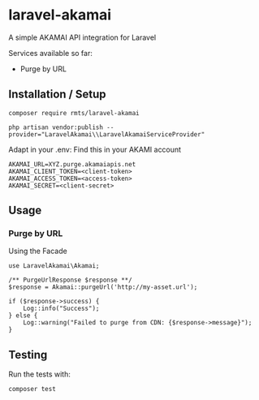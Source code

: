 # laravel-akamai

A simple AKAMAI API integration for Laravel

Services available so far:

- Purge by URL

## Installation / Setup

`composer require rmts/laravel-akamai`

`php artisan vendor:publish --provider="LaravelAkamai\\LaravelAkamaiServiceProvider"`

Adapt in your .env: Find this in your AKAMI account

```
AKAMAI_URL=XYZ.purge.akamaiapis.net
AKAMAI_CLIENT_TOKEN=<client-token>
AKAMAI_ACCESS_TOKEN=<access-token>
AKAMAI_SECRET=<client-secret>
```

## Usage

### Purge by URL

Using the Facade

```
use LaravelAkamai\Akamai;

/** PurgeUrlResponse $response **/
$response = Akamai::purgeUrl('http://my-asset.url');

if ($response->success) {
    Log::info("Success");
} else {
    Log::warning("Failed to purge from CDN: {$response->message}");
}
```

## Testing

Run the tests with:

``` bash
composer test
```
